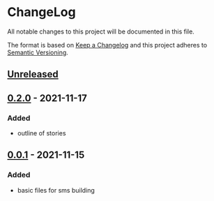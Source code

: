 # ChangeLog
All notable changes to this project will be documented in this file.

The format is based on [Keep a Changelog](http://keepachangelog.com/en/1.0.0/)
and this project adheres to [Semantic Versioning](http://semver.org/spec/v2.0.0.html).

## [Unreleased]

## [0.2.0] - 2021-11-17
### Added
- outline of stories

## [0.0.1] - 2021-11-15
### Added
- basic files for sms building

[Unreleased]: https://github.com/NovelBox/<repo>/compare/v0.2.0...HEAD
[0.2.0]: https://github.com/NovelBox/<repo>/releases/v0.2.0
[0.0.1]: https://github.com/NovelBox/<repo>/releases/v0.0.1
